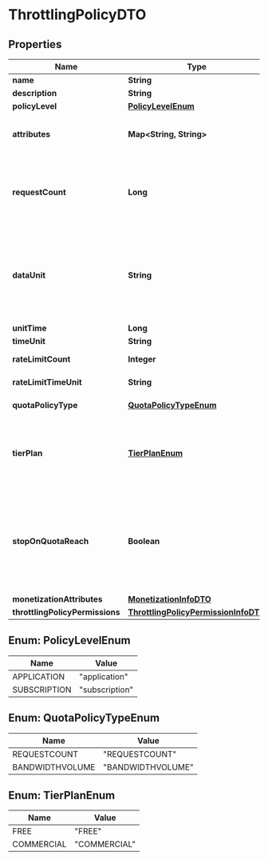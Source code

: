 

# ThrottlingPolicyDTO

## Properties

Name | Type | Description | Notes
------------ | ------------- | ------------- | -------------
**name** | **String** |  | 
**description** | **String** |  |  [optional]
**policyLevel** | [**PolicyLevelEnum**](#PolicyLevelEnum) |  |  [optional]
**attributes** | **Map&lt;String, String&gt;** | Custom attributes added to the throttling policy  |  [optional]
**requestCount** | **Long** | Maximum number of requests which can be sent within a provided unit time  | 
**dataUnit** | **String** | Unit of data allowed to be transfered. Allowed values are \&quot;KB\&quot;, \&quot;MB\&quot; and \&quot;GB\&quot;  |  [optional]
**unitTime** | **Long** |  | 
**timeUnit** | **String** |  |  [optional]
**rateLimitCount** | **Integer** | Burst control request count |  [optional]
**rateLimitTimeUnit** | **String** | Burst control time unit |  [optional]
**quotaPolicyType** | [**QuotaPolicyTypeEnum**](#QuotaPolicyTypeEnum) | Default quota limit type |  [optional]
**tierPlan** | [**TierPlanEnum**](#TierPlanEnum) | This attribute declares whether this tier is available under commercial or free  | 
**stopOnQuotaReach** | **Boolean** | If this attribute is set to false, you are capabale of sending requests even if the request count exceeded within a unit time  | 
**monetizationAttributes** | [**MonetizationInfoDTO**](MonetizationInfoDTO.md) |  |  [optional]
**throttlingPolicyPermissions** | [**ThrottlingPolicyPermissionInfoDTO**](ThrottlingPolicyPermissionInfoDTO.md) |  |  [optional]



## Enum: PolicyLevelEnum

Name | Value
---- | -----
APPLICATION | &quot;application&quot;
SUBSCRIPTION | &quot;subscription&quot;



## Enum: QuotaPolicyTypeEnum

Name | Value
---- | -----
REQUESTCOUNT | &quot;REQUESTCOUNT&quot;
BANDWIDTHVOLUME | &quot;BANDWIDTHVOLUME&quot;



## Enum: TierPlanEnum

Name | Value
---- | -----
FREE | &quot;FREE&quot;
COMMERCIAL | &quot;COMMERCIAL&quot;



